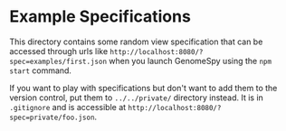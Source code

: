# Example Specifications

This directory contains some random view specification that can be accessed
through urls like `http://localhost:8080/?spec=examples/first.json` when you
launch GenomeSpy using the `npm start` command.

If you want to play with specifications but don't want to add them to the
version control, put them to `../../private/` directory instead. It is in
`.gitignore` and is accessible at `http://localhost:8080/?spec=private/foo.json`.
